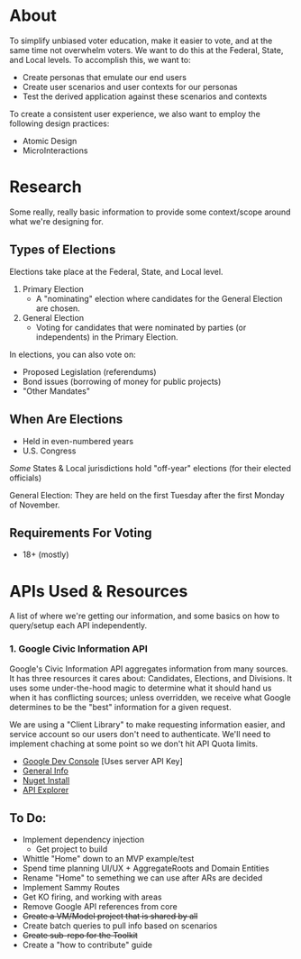 # About #

To simplify unbiased voter education, make it easier to vote, and at the same time not overwhelm voters. We want to do this at the Federal, State, and Local levels. To accomplish this, we want to:

- Create personas that emulate our end users
- Create user scenarios and user contexts for our personas
- Test the derived application against these scenarios and contexts

To create a consistent user experience, we also want to employ the following design practices:

- Atomic Design
- MicroInteractions



# Research #

Some really, really basic information to provide some context/scope around what we're designing for.

## Types of Elections ##

Elections take place at the Federal, State, and Local level.

1. Primary Election
	- A "nominating" election where candidates for the General Election are chosen.
2. General Election
	- Voting for candidates that were nominated by parties (or independents) in the Primary Election.

In elections, you can also vote on:

- Proposed Legislation (referendums)
- Bond issues (borrowing of money for public projects)
- "Other Mandates"

## When Are Elections ##

- Held in even-numbered years
- U.S. Congress

_Some_ States & Local jurisdictions hold "off-year" elections (for their elected officials)

General Election: They are held on the first Tuesday after the first Monday of November.

## Requirements For Voting ##

- 18+ (mostly)




# APIs Used & Resources #

A list of where we're getting our information, and some basics on how to query/setup each API independently.

### 1. Google Civic Information API ###

Google's Civic Information API aggregates information from many sources. It has three resources it cares about: Candidates, Elections, and Divisions. It uses some under-the-hood magic to determine what it should hand us when it has conflicting sources; unless overridden, we receive what Google determines to be the "best" information for a given request.

We are using a "Client Library" to make requesting information easier, and service account so our users don't need to authenticate. We'll need to implement chaching at some point so we don't hit API Quota limits.

- [Google Dev Console](https://console.developers.google.com/project) [Uses server API Key]
- [General Info](https://developers.google.com/civic-information/)
- [Nuget Install](https://www.nuget.org/packages/Google.Apis.CivicInfo.v2/)
- [API Explorer](https://developers.google.com/apis-explorer/#p/civicinfo/v2/)

## To Do: ##

- Implement dependency injection
	- Get project to build
- Whittle "Home" down to an MVP example/test
- Spend time planning UI/UX + AggregateRoots and Domain Entities
- Rename "Home" to semething we can use after ARs are decided
- Implement Sammy Routes
- Get KO firing, and working with areas
- Remove Google API references from core
- ~~Create a VM/Model project that is shared by all~~
- Create batch queries to pull info based on scenarios
- ~~Create sub-repo for the Toolkit~~
- Create a "how to contribute" guide